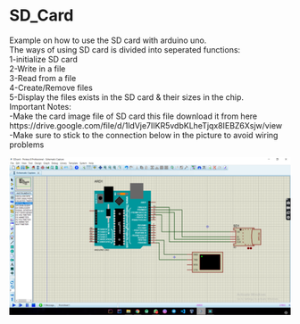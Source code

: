 # SD_Card
<!DOCTYPE html>
<html>
<head>

</head>

<body>
  <p>Example on how to use the SD card with arduino uno. <br>
The ways of using SD card is divided into seperated functions: <br>
1-initialize SD card <br>
2-Write in a file <br>
3-Read from a file <br>
4-Create/Remove files <br>
5-Display the files exists in the SD card & their sizes in the chip. <br>
Important Notes: <br>
-Make the card image file of SD card this file download it from here https://drive.google.com/file/d/1ldVje7IIKR5vdbKLheTjqx8IEBZ6Xsjw/view <br>
-Make sure to stick to the connection below in the picture to avoid wiring problems <br></p>
<img src="Screenshot (204).png">

</body>

</html>

